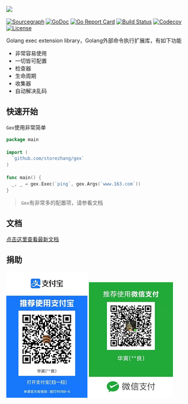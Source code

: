 <a href="https://gex.storezhang.tech"><img height="80" src="https://github.com/storezhang/gex/raw/master/doc/docs/.vuepress/public/icons/logo.png"></a>

[![Sourcegraph](https://sourcegraph.com/github.com/storezhang/gex/-/badge.svg?style=flat-square)](https://sourcegraph.com/github.com/storezhang/gex?badge)
[![GoDoc](http://img.shields.io/badge/go-documentation-blue.svg?style=flat-square)](https://pkg.go.dev/github.com/storezhang/gex/v4)
[![Go Report Card](https://goreportcard.com/badge/github.com/storezhang/gex?style=flat-square)](https://goreportcard.com/report/github.com/storezhang/gex)
[![Build Status](https://github.ruijc.com:20443/api/badges/storezhang/gex/status.svg)](https://github.ruijc.com:20443/storezhang/gex)
[![Codecov](https://img.shields.io/codecov/c/github/storezhang/gex.svg?style=flat-square)](https://codecov.io/gh/storezhang/gex)
[![License](http://img.shields.io/badge/license-mit-blue.svg?style=flat-square)](https://raw.githubusercontent.com/storezhang/gex/master/LICENSE)

Golang exec extension library，Golang外部命令执行扩展库，有如下功能

- 非常容易使用
- 一切皆可配置
- 检查器
- 生命周期
- 收集器
- 自动解决乱码

## 快速开始

`Gex`使用非常简单

```go
package main

import (
  `github.com/storezhang/gex`
)

func main() {
  _, _ = gex.Exec(`ping`, gex.Args(`www.163.com`))
}
```

> `Gex`有非常多的配置项，请参看文档

## 文档

[点击这里查看最新文档](https://gex.storezhang.tech)

## 捐助

![支持宝](doc/docs/.vuepress/public/donate/alipay-small.jpg)
![支持宝](doc/docs/.vuepress/public/donate/weipay-small.jpg)
